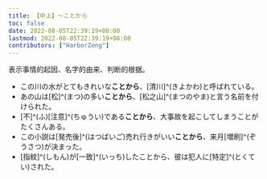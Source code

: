 ```yaml
---
title: 【中上】～ことから
toc: false
date: 2022-08-05T22:39:19+08:00
lastmod: 2022-08-05T22:39:19+08:00
contributors: ["HarborZeng"]
---
```


表示事情的起因、名字的由来、判断的根据。

- この川の水がとてもきれいな**ことから**、[清川]^(きよかわ)と呼ばれている。
- あの山は[松]^(まつ)の多い**ことから**、[松之山]^(まつのやま)と言う名前を付けられた。
- [不]^(ふ)[注意]^(ちゅうい)である**ことから**、大事故を起こしてしまうことがたくさんある。
- この小説は[発売後]^(はつばいご)売れ行きがいい**ことから**、来月[増刷]^(ぞうさつ)が決まった。
- [指紋]^(しもん)が[一致]^(いっち)したことから、彼は犯人に[特定]^(とくてい)された。

